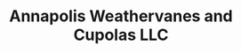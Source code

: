---
title: "Annapolis Weathervanes and Cupolas LLC"
url: /annapolis/annapolis-weathervanes-and-cupolas-llc/
shop: Allgemein
---